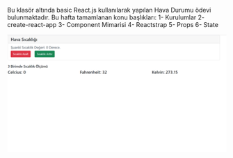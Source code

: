 Bu klasör altında basic React.js kullanılarak yapılan Hava Durumu ödevi bulunmaktadır.
Bu hafta tamamlanan konu başlıkları:
1- Kurulumlar
2- create-react-app
3- Component Mimarisi
4- Reactstrap
5- Props
6- State


![Screenshot](hava-durumu-ss.png)
